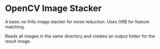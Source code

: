 # OpenCV Image Stacker
 
A basic no frills image stacker for noise reduction. Uses ORB for feature matching.

Reads all images in the same directory and creates an output folder for the result image. 
